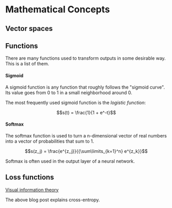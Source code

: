 # Mathematical Concepts

## Vector spaces


## Functions
There are many functions used to transform outputs in some desirable way. This is a list of them.

#### Sigmoid
A sigmoid function is any function that roughly follows the "sigmoid curve". Its value goes from 0 to 1 in a small neighborhood around 0.

The most frequently used sigmoid function is the *logistic function*:

$$s(t) = \frac{1}{1 + e^-t}$$

#### Softmax
The softmax function is used to turn a n-dimensional vector of real numbers into a vector of probabilities that sum to 1.

$$s(z_j) = \frac{e^{z_j}}{{\sum\limits_{k=1}^n} e^{z_k}}$$

Softmax is often used in the output layer of a neural network.

## Loss functions
[Visual information theory](http://colah.github.io/posts/2015-09-Visual-Information/)

The above blog post explains cross-entropy.

